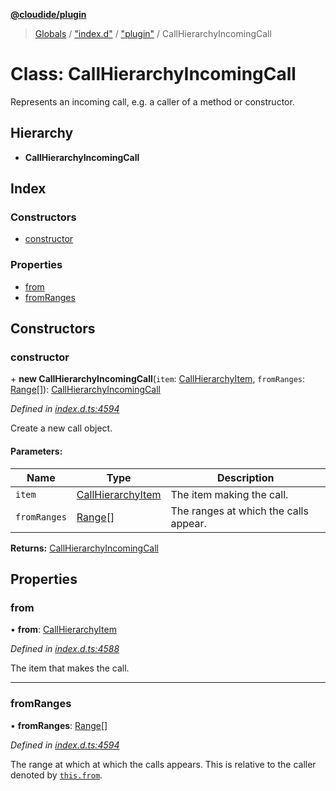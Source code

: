 **[@cloudide/plugin](../README.md)**

> [Globals](../README.md) / ["index.d"](../modules/_index_d_.md) / ["plugin"](../modules/_index_d_._plugin_.md) / CallHierarchyIncomingCall

# Class: CallHierarchyIncomingCall

Represents an incoming call, e.g. a caller of a method or constructor.

## Hierarchy

* **CallHierarchyIncomingCall**

## Index

### Constructors

* [constructor](_index_d_._plugin_.callhierarchyincomingcall.md#constructor)

### Properties

* [from](_index_d_._plugin_.callhierarchyincomingcall.md#from)
* [fromRanges](_index_d_._plugin_.callhierarchyincomingcall.md#fromranges)

## Constructors

### constructor

\+ **new CallHierarchyIncomingCall**(`item`: [CallHierarchyItem](_index_d_._plugin_.callhierarchyitem.md), `fromRanges`: [Range](_index_d_._plugin_.range.md)[]): [CallHierarchyIncomingCall](_index_d_._plugin_.callhierarchyincomingcall.md)

*Defined in [index.d.ts:4594](https://github.com/shuyaqian/cloudide-plugin-api/blob/57a3a2a/index.d.ts#L4594)*

Create a new call object.

#### Parameters:

Name | Type | Description |
------ | ------ | ------ |
`item` | [CallHierarchyItem](_index_d_._plugin_.callhierarchyitem.md) | The item making the call. |
`fromRanges` | [Range](_index_d_._plugin_.range.md)[] | The ranges at which the calls appear.  |

**Returns:** [CallHierarchyIncomingCall](_index_d_._plugin_.callhierarchyincomingcall.md)

## Properties

### from

•  **from**: [CallHierarchyItem](_index_d_._plugin_.callhierarchyitem.md)

*Defined in [index.d.ts:4588](https://github.com/shuyaqian/cloudide-plugin-api/blob/57a3a2a/index.d.ts#L4588)*

The item that makes the call.

___

### fromRanges

•  **fromRanges**: [Range](_index_d_._plugin_.range.md)[]

*Defined in [index.d.ts:4594](https://github.com/shuyaqian/cloudide-plugin-api/blob/57a3a2a/index.d.ts#L4594)*

The range at which at which the calls appears. This is relative to the caller
denoted by [`this.from`](#CallHierarchyIncomingCall.from).

